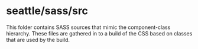 # seattle/sass/src

This folder contains SASS sources that mimic the component-class hierarchy. These files
are gathered in to a build of the CSS based on classes that are used by the build.
